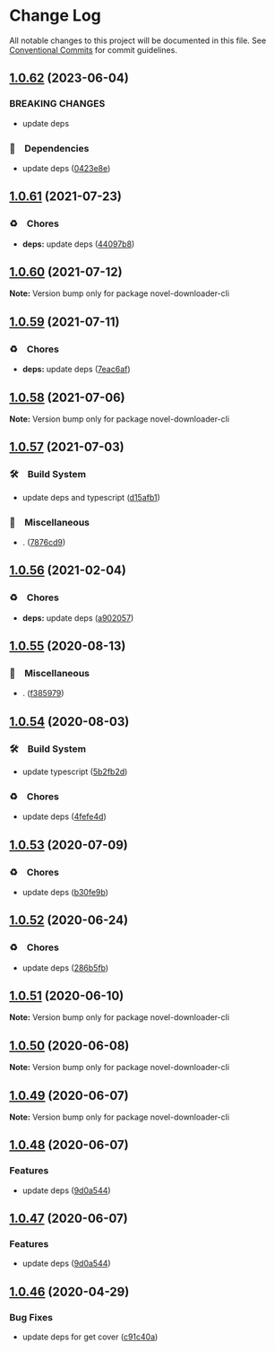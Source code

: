 # Change Log

All notable changes to this project will be documented in this file.
See [Conventional Commits](https://conventionalcommits.org) for commit guidelines.

## [1.0.62](https://github.com/bluelovers/node-novel-downloader/compare/novel-downloader-cli@1.0.61...novel-downloader-cli@1.0.62) (2023-06-04)


### BREAKING CHANGES

* update deps



### 📌　Dependencies

* update deps ([0423e8e](https://github.com/bluelovers/node-novel-downloader/commit/0423e8e3056601e8c5a69e524475ef918a53db7f))



## [1.0.61](https://github.com/bluelovers/node-novel-downloader/compare/novel-downloader-cli@1.0.60...novel-downloader-cli@1.0.61) (2021-07-23)


### ♻️　Chores

* **deps:** update deps ([44097b8](https://github.com/bluelovers/node-novel-downloader/commit/44097b8424d620adbfbddf2122601b80da811a65))





## [1.0.60](https://github.com/bluelovers/node-novel-downloader/compare/novel-downloader-cli@1.0.59...novel-downloader-cli@1.0.60) (2021-07-12)

**Note:** Version bump only for package novel-downloader-cli





## [1.0.59](https://github.com/bluelovers/node-novel-downloader/compare/novel-downloader-cli@1.0.58...novel-downloader-cli@1.0.59) (2021-07-11)


### ♻️　Chores

* **deps:** update deps ([7eac6af](https://github.com/bluelovers/node-novel-downloader/commit/7eac6af140628c4ccf2ab9400e35fc187011bb8d))





## [1.0.58](https://github.com/bluelovers/node-novel-downloader/compare/novel-downloader-cli@1.0.57...novel-downloader-cli@1.0.58) (2021-07-06)

**Note:** Version bump only for package novel-downloader-cli





## [1.0.57](https://github.com/bluelovers/node-novel-downloader/compare/novel-downloader-cli@1.0.56...novel-downloader-cli@1.0.57) (2021-07-03)


### 🛠　Build System

* update deps and typescript ([d15afb1](https://github.com/bluelovers/node-novel-downloader/commit/d15afb1f022734eda002305e1768fb8340fe991c))


### 🔖　Miscellaneous

* . ([7876cd9](https://github.com/bluelovers/node-novel-downloader/commit/7876cd99c79a66c3b98b86a565d0d26e1211de0e))





## [1.0.56](https://github.com/bluelovers/node-novel-downloader/compare/novel-downloader-cli@1.0.55...novel-downloader-cli@1.0.56) (2021-02-04)


### ♻️　Chores

* **deps:** update deps ([a902057](https://github.com/bluelovers/node-novel-downloader/commit/a90205702228ae45cd7a4bfe3ae19544ad023ee8))





## [1.0.55](https://github.com/bluelovers/node-novel-downloader/compare/novel-downloader-cli@1.0.54...novel-downloader-cli@1.0.55) (2020-08-13)


### 🔖　Miscellaneous

* . ([f385979](https://github.com/bluelovers/node-novel-downloader/commit/f3859790107781b88a6779fc532b6dfd87235cd0))





## [1.0.54](https://github.com/bluelovers/node-novel-downloader/compare/novel-downloader-cli@1.0.53...novel-downloader-cli@1.0.54) (2020-08-03)


### 🛠　Build System

* update typescript ([5b2fb2d](https://github.com/bluelovers/node-novel-downloader/commit/5b2fb2dfbe0f10730fa525bc69659e147ae55a25))


### ♻️　Chores

* update deps ([4fefe4d](https://github.com/bluelovers/node-novel-downloader/commit/4fefe4d9bd6f33d5a4d7c59ef29d6df527eadd68))





## [1.0.53](https://github.com/bluelovers/node-novel-downloader/compare/novel-downloader-cli@1.0.52...novel-downloader-cli@1.0.53) (2020-07-09)


### ♻️　Chores

* update deps ([b30fe9b](https://github.com/bluelovers/node-novel-downloader/commit/b30fe9b490f4e97ebdf7decbe11ae99bf33270f8))





## [1.0.52](https://github.com/bluelovers/node-novel-downloader/compare/novel-downloader-cli@1.0.51...novel-downloader-cli@1.0.52) (2020-06-24)


### ♻️　Chores

* update deps ([286b5fb](https://github.com/bluelovers/node-novel-downloader/commit/286b5fb1dc2bfab6f9600d2c49511ac83cb8389e))





## [1.0.51](https://github.com/bluelovers/node-novel-downloader/compare/novel-downloader-cli@1.0.50...novel-downloader-cli@1.0.51) (2020-06-10)

**Note:** Version bump only for package novel-downloader-cli





## [1.0.50](https://github.com/bluelovers/node-novel-downloader/compare/novel-downloader-cli@1.0.49...novel-downloader-cli@1.0.50) (2020-06-08)

**Note:** Version bump only for package novel-downloader-cli





## [1.0.49](https://github.com/bluelovers/node-novel-downloader/compare/novel-downloader-cli@1.0.48...novel-downloader-cli@1.0.49) (2020-06-07)

**Note:** Version bump only for package novel-downloader-cli





## [1.0.48](https://github.com/bluelovers/node-novel-downloader/compare/novel-downloader-cli@1.0.46...novel-downloader-cli@1.0.48) (2020-06-07)


### Features

* update deps ([9d0a544](https://github.com/bluelovers/node-novel-downloader/commit/9d0a5440d74796e97b74c676c3bd5ee07387d75a))





## [1.0.47](https://github.com/bluelovers/node-novel-downloader/compare/novel-downloader-cli@1.0.46...novel-downloader-cli@1.0.47) (2020-06-07)


### Features

* update deps ([9d0a544](https://github.com/bluelovers/node-novel-downloader/commit/9d0a5440d74796e97b74c676c3bd5ee07387d75a))





## [1.0.46](https://github.com/bluelovers/node-novel-downloader/compare/novel-downloader-cli@1.0.45...novel-downloader-cli@1.0.46) (2020-04-29)


### Bug Fixes

* update deps for get cover ([c91c40a](https://github.com/bluelovers/node-novel-downloader/commit/c91c40ac3fe917bb98bc5baac746700a8bbef429))
